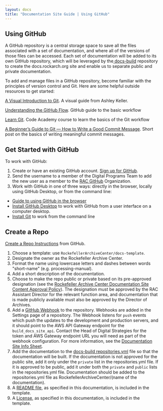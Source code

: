 ```yaml
---
layout: docs
title: "Documentation Site Guide | Using GitHub"
---
```


## Using GitHub

A GitHub repository is a central storage space to save all the files associated with a set of documentation, and where all of the versions of those files can be accessed. Each set of documentation will be added to its own GitHub repository, which will be leveraged by the[ ](https://github.com/RockefellerArchiveCenter/docs-theme)[docs-build](https://github.com/RockefellerArchiveCenter/docs-build) repository to create the docs.rockarch.org site and enable us to separate public and private documentation.

To add and manage files in a GitHub repository, become familiar with the principles of version control and Git. Here are some helpful outside resources to get started:

[A Visual Introduction to Git](https://medium.com/@ashk3l/a-visual-introduction-to-git-9fdca5d3b43a). A visual guide from Ashley Keller.

[Understanding the GitHub Flow](https://guides.github.com/introduction/flow/). GitHub guide to the basic workflow

[Learn Git](https://www.codecademy.com/learn/learn-git). Code Academy course to learn the basics of the Git workflow

[A Beginner’s Guide to Git — How to Write a Good Commit Message](https://www.freecodecamp.org/news/a-beginners-guide-to-git-how-to-write-a-good-commit-message/). Short post on the basics of writing meaningful commit messages.

## Get Started with GitHub

To work with GitHub:
1. Create or have an existing GitHub account. [Sign up for GitHub](https://github.com/).
2. Send the username to a member of the Digital Programs Team to add the new user as a member to the [RAC GitHub](https://github.com/RockefellerArchiveCenter) Organization.
3. Work with GitHub in one of three ways: directly in the browser, locally using GitHub Desktop, or from the command line:
  * [Guide to using GitHub in the browser](https://pixelpioneers.co/blog/2017/using-github-without-the-command-line)
  * [Install GitHub Desktop](https://help.github.com/desktop/guides/getting-started-with-github-desktop/installing-github-desktop/) to work with GitHub from a user interface on a computer desktop.
  * [Install Git](https://git-scm.com/) to work from the command line

## Create a Repo

[Create a Repo Instructions](https://help.github.com/articles/create-a-repo/) from GitHub.

1. Choose a template: use `RockefellerArchiveCenter/docs-template`.
2. Designate the owner as the Rockefeller Archive Center.
3. Format the name using lowercase letters and dashes between words "short-name" (e.g. processing-manual).
4. Add a short description of the documentation.
5. Choose to make the repo public or private based on its pre-approved designation (see the [Rockefeller Archive Center Documentation Site Content Approval Policy](http://docs.rockarch.org/docs-policy/)). The designation must be approved by the RAC Assistant Director for the relevant function area, and documentation that is made publicly available must also be approved by the Director of Archives.
6. Add a [GitHub Webhook](https://docs.github.com/en/developers/webhooks-and-events/webhooks/about-webhooks) to the repository. Webhooks are added in the Settings page of a repository. The Webhook listens for `push` events which push the updates to the development and production servers, and it should point to the AWS API Gateway endpoint for the `build_docs_site_api`. Contact the Head of Digital Strategies for the token and AWS Gateway endpoint URL you will need as part of the webhook configuration. For more information, see the [Documentation Site Info Sheet](https://docs.rockarch.org/systems-info-sheets/documentation-site-info-sheet/).
7. Add the documentation to the [docs-build repositories.yml](https://github.com/RockefellerArchiveCenter/docs-build/blob/base/repositories.yml) file so that the documentation will be built. If the documentation is not approved for the public site, add it only under the `private` list in the repositories.yml file. If it is approved to be public, add it under both the `private` and `public` lists in the repositories.yml file. Documentation should be added to the repositories.yml file as RockefellerArchiveCenter/(name of the documentation).
8. A [README file](/docs-guide/add-content#readme), as specified in this documentation, is included in the template.
9. A [License](/docs-guide/add-content#license), as specified in this documentation, is included in the template.
